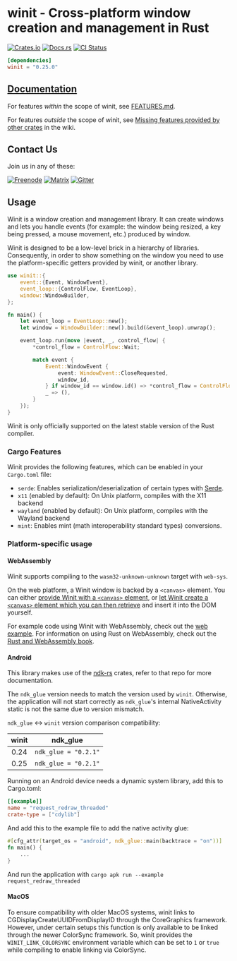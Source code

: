 # winit - Cross-platform window creation and management in Rust

[![Crates.io](https://img.shields.io/crates/v/winit.svg)](https://crates.io/crates/winit)
[![Docs.rs](https://docs.rs/winit/badge.svg)](https://docs.rs/winit)
[![CI Status](https://github.com/rust-windowing/winit/workflows/CI/badge.svg)](https://github.com/rust-windowing/winit/actions)

```toml
[dependencies]
winit = "0.25.0"
```

## [Documentation](https://docs.rs/winit)

For features _within_ the scope of winit, see [FEATURES.md](FEATURES.md).

For features _outside_ the scope of winit, see [Missing features provided by other crates](https://github.com/rust-windowing/winit/wiki/Missing-features-provided-by-other-crates) in the wiki.

## Contact Us

Join us in any of these:

[![Freenode](https://img.shields.io/badge/freenode.net-%23glutin-red.svg)](http://webchat.freenode.net?channels=%23glutin&uio=MTY9dHJ1ZSYyPXRydWUmND10cnVlJjExPTE4NSYxMj10cnVlJjE1PXRydWU7a)
[![Matrix](https://img.shields.io/badge/Matrix-%23Glutin%3Amatrix.org-blueviolet.svg)](https://matrix.to/#/#Glutin:matrix.org)
[![Gitter](https://badges.gitter.im/Join%20Chat.svg)](https://gitter.im/tomaka/glutin?utm_source=badge&utm_medium=badge&utm_campaign=pr-badge&utm_content=badge)

## Usage

Winit is a window creation and management library. It can create windows and lets you handle
events (for example: the window being resized, a key being pressed, a mouse movement, etc.)
produced by window.

Winit is designed to be a low-level brick in a hierarchy of libraries. Consequently, in order to
show something on the window you need to use the platform-specific getters provided by winit, or
another library.

```rust
use winit::{
    event::{Event, WindowEvent},
    event_loop::{ControlFlow, EventLoop},
    window::WindowBuilder,
};

fn main() {
    let event_loop = EventLoop::new();
    let window = WindowBuilder::new().build(&event_loop).unwrap();

    event_loop.run(move |event, _, control_flow| {
        *control_flow = ControlFlow::Wait;

        match event {
            Event::WindowEvent {
                event: WindowEvent::CloseRequested,
                window_id,
            } if window_id == window.id() => *control_flow = ControlFlow::Exit,
            _ => (),
        }
    });
}
```

Winit is only officially supported on the latest stable version of the Rust compiler.

### Cargo Features

Winit provides the following features, which can be enabled in your `Cargo.toml` file:
* `serde`: Enables serialization/deserialization of certain types with [Serde](https://crates.io/crates/serde).
* `x11` (enabled by default): On Unix platform, compiles with the X11 backend
* `wayland` (enabled by default): On Unix platform, compiles with the Wayland backend
* `mint`: Enables mint (math interoperability standard types) conversions.

### Platform-specific usage

#### WebAssembly

Winit supports compiling to the `wasm32-unknown-unknown` target with `web-sys`.

On the web platform, a Winit window is backed by a `<canvas>` element. You can
either [provide Winit with a `<canvas>` element][web with_canvas], or [let Winit
create a `<canvas>` element which you can then retrieve][web canvas getter] and
insert it into the DOM yourself.

For example code using Winit with WebAssembly, check out the [web example]. For
information on using Rust on WebAssembly, check out the [Rust and WebAssembly
book].

[web with_canvas]: https://docs.rs/winit/latest/wasm32-unknown-unknown/winit/platform/web/trait.WindowBuilderExtWebSys.html#tymethod.with_canvas
[web canvas getter]: https://docs.rs/winit/latest/wasm32-unknown-unknown/winit/platform/web/trait.WindowExtWebSys.html#tymethod.canvas
[web example]: ./examples/web.rs
[Rust and WebAssembly book]: https://rustwasm.github.io/book/

#### Android

This library makes use of the [ndk-rs](https://github.com/rust-windowing/android-ndk-rs) crates, refer to that repo for more documentation.

The `ndk_glue` version needs to match the version used by `winit`. Otherwise, the application will not start correctly as `ndk_glue`'s internal NativeActivity static is not the same due to version mismatch.

`ndk_glue` <-> `winit` version comparison compatibility:

| winit |       ndk_glue       |
| :---: | :------------------: |
| 0.24  | `ndk_glue = "0.2.1"` |
| 0.25  | `ndk_glue = "0.2.1"` |

Running on an Android device needs a dynamic system library, add this to Cargo.toml:

```toml
[[example]]
name = "request_redraw_threaded"
crate-type = ["cdylib"]
```

And add this to the example file to add the native activity glue:
```rust
#[cfg_attr(target_os = "android", ndk_glue::main(backtrace = "on"))]
fn main() {
    ...
}
```

And run the application with `cargo apk run --example request_redraw_threaded`

#### MacOS

To ensure compatibility with older MacOS systems, winit links to
CGDisplayCreateUUIDFromDisplayID through the CoreGraphics framework.
However, under certain setups this function is only available to be linked
through the newer ColorSync framework. So, winit provides the
`WINIT_LINK_COLORSYNC` environment variable which can be set to `1` or `true` 
while compiling to enable linking via ColorSync.

